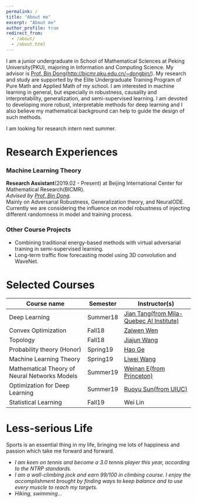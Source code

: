 ```yaml
---
permalink: /
title: "About me"
excerpt: "About me"
author_profile: true
redirect_from: 
  - /about/
  - /about.html
---
```


I am a junior undergraduate in School of Mathematical Sciences at Peking University(PKU), majoring in Information and Computing Science. My advisor is [Prof. Bin Dong](http://bicmr.pku.edu.cn/~dongbin/)(http://bicmr.pku.edu.cn/~dongbin/). My research and study are supported by the Elite Undergraduate Training Program of Pure Math and Applied Math of my school. I am interested in machine learning in general, but especially in robustness, causality and interpretability, generalization, and semi-supervised learning. I am devoted to developing more robust, interpretable methods for deep learning and I also believe my mathematical background can help to guide the design of such methods. 

I am looking for research intern next summer.

Research Experiences
======
### Machine Learning Theory


**Research Assistant**(2019.02 - Present) at Beijing International Center for Mathematical Research(BICMR).<br>
*Advised by [Prof. Bin Dong](http://bicmr.pku.edu.cn/~dongbin/).*<br>
Mainly on Adversarial Robustness, Generalization theory, and NeuralODE. Currently we are considering the influence on model robustness of injecting different randomness in model and training process. 

### Other Course Projects
* Combining traditional energy-based methods with virtual adversarial training in semi-supervised learning.
* Long-term traffic flow forecasting model using 3D convolution and WaveNet.


Selected Courses
======

| Course name            | Semester   |      Instructor(s)                                                        |
| --------         | ------ | ------------------------------------------------------------ |
| Deep Learning    | Summer18   | [Jian Tang(from Mila-Quebec AI Institute)](https://jian-tang.com/)                          |
| Convex Optimization    | Fall18   |  [Zaiwen Wen](http://bicmr.pku.edu.cn/~wenzw/)                        |
| Topology     | Fall18   | [Jiajun Wang](http://www.math.pku.edu.cn/teachers/wangjj/)                          |
| Probability theory (Honor)     | Spring19   | [Hao Ge](http://bicmr.pku.edu.cn/~gehao)                          |
| Machine Learning Theory    | Spring19   | [Liwei Wang](https://ieeexplore.ieee.org/author/37423373800)                          |
| Mathematical Theory of Neural Networks Models   | Summer19   | [Weinan E(from Princeton)](https://web.math.princeton.edu/~weinan/)                          |
| Optimization for Deep Learning     | Summer19   | [Ruoyu Sun(from UIUC)](https://ruoyus.github.io/)                          |
| Statistical Learning | Fall19 | Wei Lin | 

Less-serious Life
======
Sports is an essential thing in my life, bringing me lots of happiness and passion which take me forward and forward.
* *I am keen on tennis and become a 3.0 tennis player this year, according to the NTRP standards.*
* *I am a wall-climbing jock and earn 99/100 in climbing course. I enjoy the accomplishment brought by finding ways to keep balance and to use every muscle to reach my targets.*
* *Hiking, swimming...*
